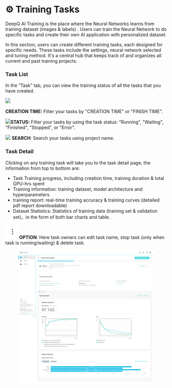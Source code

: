 # ⚙ Training Tasks

DeepQ AI Training is the place where the Neural Networks learns from training dataset (images & labels) . Users can train the Neural Network to do specific tasks and create their own AI application with personalized dataset.

In this section, users can create different training tasks, each designed for specific needs. These tasks include the settings, neural network selected and tuning method. It's a central hub that keeps track of and organizes all current and past training projects.

### Task List

In the “Task” tab, you can view the training status of all the tasks that you have created.

![](../../.gitbook/assets/AI\_Training\_Task\_Overview\_Example\_1.png)

**CREATION TIME:** Filter your tasks by "CREATION TIME" or "FINISH TIME".

![](https://console.deepq.ai/docs/console/.gitbook/assets/con-icon-11.png)**STATUS:** Filter your tasks by using the task status: “Running", "Waiting", "Finished", "Stopped", or "Error".

![](https://console.deepq.ai/docs/console/.gitbook/assets/con-icon-6.png) **SEARCH**: Search your tasks using project name.



### Task Detail

Clicking on any training task will take you to the task detail page, the information from top to bottom are:

* Task Training progress, including creation time, training duration & total GPU-hrs spent
* Training information: training dataset, model architecture and hyperparameters
* training report: real-time training accuracy & training curves (detailed pdf report downloadable)
* Dataset Statistics: Statistics of training data (training set & validation set)，in the form of both bar charts and table.

<img src="../../.gitbook/assets/icon_option.png" alt="" data-size="line">**OPTION**: Here task owners can edit task name, stop task (only when task is running/waiting) & delete task.

<figure><img src="../../.gitbook/assets/AI_Training_Task_Detail_1.png" alt=""><figcaption></figcaption></figure>



